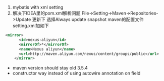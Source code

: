 1. mybatis with xml setting
2. 解决下IDEA里的pom.xml解析问题
File->Setting->Maven->Repositories->Update 更新下
选择Always update snapshot
maven的配置文件setting.xml加如下
```xml
<mirror>
      <id>nexus-aliyun</id>
      <mirrorOf>*</mirrorOf>
      <name>Nexus aliyun</name>
      <url>http://maven.aliyun.com/nexus/content/groups/public</url>
    </mirror>
```

* maven version should stay old 3.5.4
* constructor way instead of using autowire annotation on field